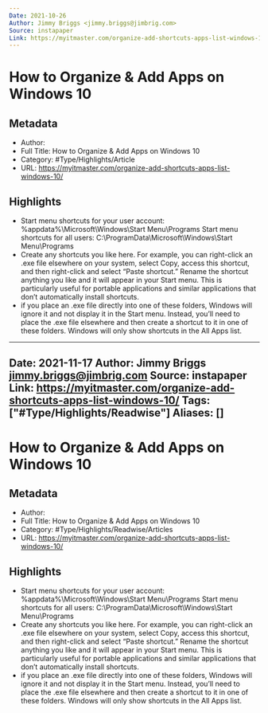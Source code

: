 ```yaml
---
Date: 2021-10-26
Author: Jimmy Briggs <jimmy.briggs@jimbrig.com>
Source: instapaper
Link: https://myitmaster.com/organize-add-shortcuts-apps-list-windows-10/
---
```

# How to Organize & Add Apps on Windows 10

## Metadata
- Author: 
- Full Title: How to Organize & Add Apps on Windows 10
- Category: #Type/Highlights/Article
- URL: https://myitmaster.com/organize-add-shortcuts-apps-list-windows-10/

## Highlights
- Start menu shortcuts for your user account:
  %appdata%\Microsoft\Windows\Start Menu\Programs
  Start menu shortcuts for all users:
  C:\ProgramData\Microsoft\Windows\Start Menu\Programs
- Create any shortcuts you like here. For example, you can right-click an .exe file elsewhere on your system, select Copy, access this shortcut, and then right-click and select “Paste shortcut.” Rename the shortcut anything you like and it will appear in your Start menu.
  This is particularly useful for portable applications and similar applications that don’t automatically install shortcuts.
- if you place an .exe file directly into one of these folders, Windows will ignore it and not display it in the Start menu. Instead, you’ll need to place the .exe file elsewhere and then create a shortcut to it in one of these folders. Windows will only show shortcuts in the All Apps list.
---
Date: 2021-11-17
Author: Jimmy Briggs <jimmy.briggs@jimbrig.com>
Source: instapaper
Link: https://myitmaster.com/organize-add-shortcuts-apps-list-windows-10/
Tags: ["#Type/Highlights/Readwise"]
Aliases: []
---
# How to Organize & Add Apps on Windows 10

## Metadata
- Author: 
- Full Title: How to Organize & Add Apps on Windows 10
- Category: #Type/Highlights/Readwise/Articles
- URL: https://myitmaster.com/organize-add-shortcuts-apps-list-windows-10/

## Highlights
- Start menu shortcuts for your user account:
  %appdata%\Microsoft\Windows\Start Menu\Programs
  Start menu shortcuts for all users:
  C:\ProgramData\Microsoft\Windows\Start Menu\Programs
- Create any shortcuts you like here. For example, you can right-click an .exe file elsewhere on your system, select Copy, access this shortcut, and then right-click and select “Paste shortcut.” Rename the shortcut anything you like and it will appear in your Start menu.
  This is particularly useful for portable applications and similar applications that don’t automatically install shortcuts.
- if you place an .exe file directly into one of these folders, Windows will ignore it and not display it in the Start menu. Instead, you’ll need to place the .exe file elsewhere and then create a shortcut to it in one of these folders. Windows will only show shortcuts in the All Apps list.
